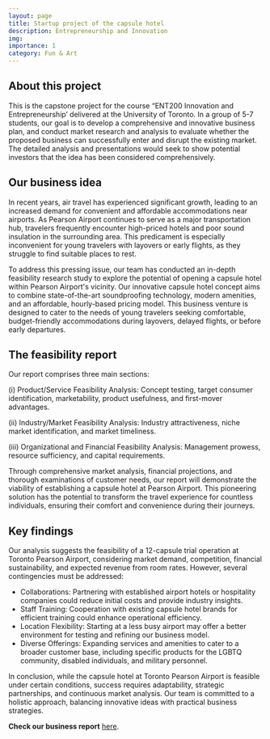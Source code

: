 ```yaml
---
layout: page
title: Startup project of the capsule hotel
description: Entrepreneurship and Innovation
img:
importance: 1
category: Fun & Art
---
```


## About this project

This is the capstone project for the course “ENT200 Innovation and Entrepreneurship’ delivered at the University of Toronto. In a group of 5-7 students, our goal is to develop a comprehensive and innovative business plan, and conduct market research and analysis to evaluate whether the proposed business can successfully enter and disrupt the existing market. The detailed analysis and presentations would seek to show potential investors that the idea has been considered comprehensively.

## Our business idea

In recent years, air travel has experienced significant growth, leading to an increased demand for convenient and affordable accommodations near airports. As Pearson Airport continues to serve as a major transportation hub, travelers frequently encounter high-priced hotels and poor sound insulation in the surrounding area. This predicament is especially inconvenient for young travelers with layovers or early flights, as they struggle to find suitable places to rest.

To address this pressing issue, our team has conducted an in-depth feasibility research study to explore the potential of opening a capsule hotel within Pearson Airport's vicinity. Our innovative capsule hotel concept aims to combine state-of-the-art soundproofing technology, modern amenities, and an affordable, hourly-based pricing model. This business venture is designed to cater to the needs of young travelers seeking comfortable, budget-friendly accommodations during layovers, delayed flights, or before early departures.


## The feasibility report


Our report comprises three main sections:

(i) Product/Service Feasibility Analysis: Concept testing, target consumer identification, marketability, product usefulness, and first-mover advantages.

(ii) Industry/Market Feasibility Analysis: Industry attractiveness, niche market identification, and market timeliness.

(iii) Organizational and Financial Feasibility Analysis: Management prowess, resource sufficiency, and capital requirements.


Through comprehensive market analysis, financial projections, and thorough examinations of customer needs, our report will demonstrate the viability of establishing a capsule hotel at Pearson Airport. This pioneering solution has the potential to transform the travel experience for countless individuals, ensuring their comfort and convenience during their journeys.

## Key findings

Our analysis suggests the feasibility of a 12-capsule trial operation at Toronto Pearson Airport, considering market demand, competition, financial sustainability, and expected revenue from room rates. However, several contingencies must be addressed:

* Collaborations: Partnering with established airport hotels or hospitality companies could reduce initial costs and provide industry insights.
* Staff Training: Cooperation with existing capsule hotel brands for efficient training could enhance operational efficiency.
* Location Flexibility: Starting at a less busy airport may offer a better environment for testing and refining our business model.
* Diverse Offerings: Expanding services and amenities to cater to a broader customer base, including specific products for the LGBTQ community, disabled individuals, and military personnel.
  
In conclusion, while the capsule hotel at Toronto Pearson Airport is feasible under certain conditions, success requires adaptability, strategic partnerships, and continuous market analysis. Our team is committed to a holistic approach, balancing innovative ideas with practical business strategies.

**Check our business report** <a href="/assets/pdf/ent200.pdf" target="_blank">here</a>.

